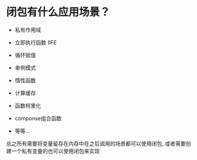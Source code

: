 # 闭包有什么应用场景？

* 私有作用域

* 立即执行函数 IIFE

* 循环赋值

* 单例模式

* 惰性函数 

* 计算缓存

* 函数柯里化

* componse组合函数

* 等等...


总之所有需要将变量留存在内存中在之后调用的场景都可以使用闭包, 或者需要创建一个私有变量的也可以使用闭包来实现